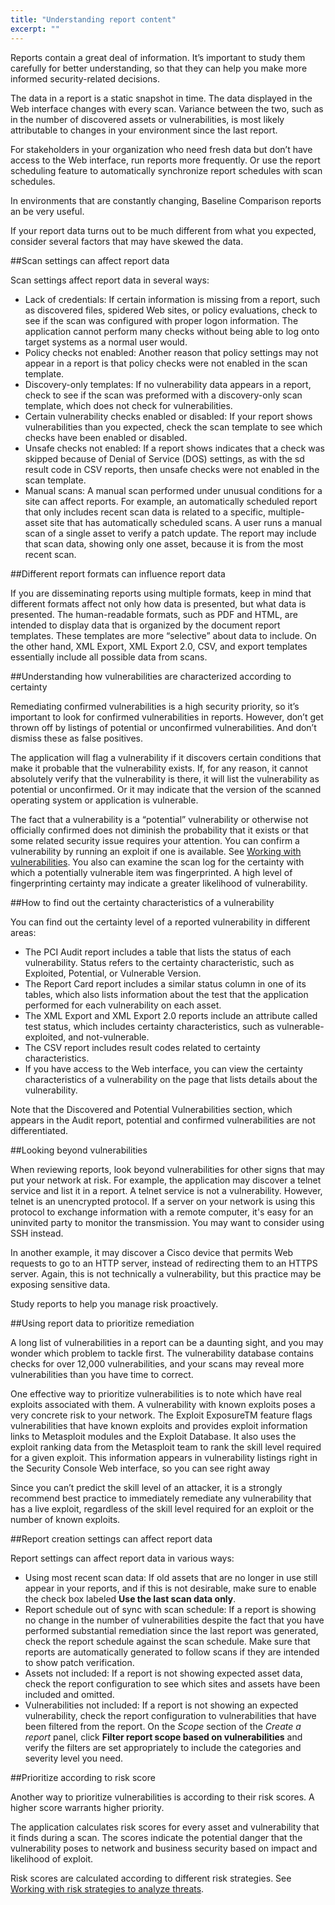 ```yaml
---
title: "Understanding report content"
excerpt: ""
---
```

Reports contain a great deal of information. It’s important to study them carefully for better understanding, so that they can help you make more informed security-related decisions.

The data in a report is a static snapshot in time. The data displayed in the Web interface changes with every scan. Variance between the two, such as in the number of discovered assets or vulnerabilities, is most likely attributable to changes in your environment since the last report.

For stakeholders in your organization who need fresh data but don’t have access to the Web interface, run reports more frequently. Or use the report scheduling feature to automatically synchronize report schedules with scan schedules.

In environments that are constantly changing, Baseline Comparison reports an be very useful.

If your report data turns out to be much different from what you expected, consider several factors that may have skewed the data.

##Scan settings can affect report data

Scan settings affect report data in several ways:

* Lack of credentials: If certain information is missing from a report, such as discovered files, spidered Web sites, or policy evaluations, check to see if the scan was configured with proper logon information. The application cannot perform many checks without being able to log onto target systems as a normal user would.
* Policy checks not enabled: Another reason that policy settings may not appear in a report is that policy checks were not enabled in the scan template.
* Discovery-only templates: If no vulnerability data appears in a report, check to see if the scan was preformed with a discovery-only scan template, which does not check for vulnerabilities.
* Certain vulnerability checks enabled or disabled: If your report shows vulnerabilities than you expected, check the scan template to see which checks have been enabled or disabled.
* Unsafe checks not enabled: If a report shows indicates that a check was skipped because of Denial of Service (DOS) settings, as with the sd result code in CSV reports, then unsafe checks were not enabled in the scan template.
* Manual scans: A manual scan performed under unusual conditions for a site can affect reports. For example, an automatically scheduled report that only includes recent scan data is related to a specific, multiple-asset site that has automatically scheduled scans. A user runs a manual scan of a single asset to verify a patch update. The report may include that scan data, showing only one asset, because it is from the most recent scan.

##Different report formats can influence report data

If you are disseminating reports using multiple formats, keep in mind that different formats affect not only how data is presented, but what data is presented. The human-readable formats, such as PDF and HTML, are intended to display data that is organized by the document report templates. These templates are more “selective” about data to include. On the other hand, XML Export, XML Export 2.0, CSV, and export templates essentially include all possible data from scans.

##Understanding how vulnerabilities are characterized according to certainty

Remediating confirmed vulnerabilities is a high security priority, so it’s important to look for confirmed vulnerabilities in reports. However, don’t get thrown off by listings of potential or unconfirmed vulnerabilities. And don’t dismiss these as false positives.

The application will flag a vulnerability if it discovers certain conditions that make it probable that the vulnerability exists. If, for any reason, it cannot absolutely verify that the vulnerability is there, it will list the vulnerability as potential or unconfirmed. Or it may indicate that the version of the scanned operating system or application is vulnerable.

The fact that a vulnerability is a “potential” vulnerability or otherwise not officially confirmed does not diminish the probability that it exists or that some related security issue requires your attention. You can confirm a vulnerability by running an exploit if one is available. See [Working with vulnerabilities](doc:working-with-vulnerabilities). You also can examine the scan log for the certainty with which a potentially vulnerable item was fingerprinted. A high level of fingerprinting certainty may indicate a greater likelihood of vulnerability.

##How to find out the certainty characteristics of a vulnerability

You can find out the certainty level of a reported vulnerability in different areas:

* The PCI Audit report includes a table that lists the status of each vulnerability. Status refers to the certainty characteristic, such as Exploited, Potential, or Vulnerable Version.
* The Report Card report includes a similar status column in one of its tables, which also lists information about the test that the application performed for each vulnerability on each asset.
* The XML Export and XML Export 2.0 reports include an attribute called test status, which includes certainty characteristics, such as vulnerable-exploited, and not-vulnerable.
* The CSV report includes result codes related to certainty characteristics.
* If you have access to the Web interface, you can view the certainty characteristics of a vulnerability on the page that lists details about the vulnerability.

Note that the Discovered and Potential Vulnerabilities section, which appears in the Audit report, potential and confirmed vulnerabilities are not differentiated.

##Looking beyond vulnerabilities

When reviewing reports, look beyond vulnerabilities for other signs that may put your network at risk. For example, the application may discover a telnet service and list it in a report. A telnet service is not a vulnerability. However, telnet is an unencrypted protocol. If a server on your network is using this protocol to exchange information with a remote computer, it's easy for an uninvited party to monitor the transmission. You may want to consider using SSH instead.

In another example, it may discover a Cisco device that permits Web requests to go to an HTTP server, instead of redirecting them to an HTTPS server. Again, this is not technically a vulnerability, but this practice may be exposing sensitive data.

Study reports to help you manage risk proactively.

##Using report data to prioritize remediation

A long list of vulnerabilities in a report can be a daunting sight, and you may wonder which problem to tackle first. The vulnerability database contains checks for over 12,000 vulnerabilities, and your scans may reveal more vulnerabilities than you have time to correct.

One effective way to prioritize vulnerabilities is to note which have real exploits associated with them. A vulnerability with known exploits poses a very concrete risk to your network. The Exploit ExposureTM feature flags vulnerabilities that have known exploits and provides exploit information links to Metasploit modules and the Exploit Database. It also uses the exploit ranking data from the Metasploit team to rank the skill level required for a given exploit. This information appears in vulnerability listings right in the Security Console Web interface, so you can see right away

Since you can’t predict the skill level of an attacker, it is a strongly recommend best practice to immediately remediate any vulnerability that has a live exploit, regardless of the skill level required for an exploit or the number of known exploits.

##Report creation settings can affect report data

Report settings can affect report data in various ways:

* Using most recent scan data: If old assets that are no longer in use still appear in your reports, and if this is not desirable, make sure to enable the check box labeled **Use the last scan data only**.
* Report schedule out of sync with scan schedule: If a report is showing no change in the number of vulnerabilities despite the fact that you have performed substantial remediation since the last report was generated, check the report schedule against the scan schedule. Make sure that reports are automatically generated to follow scans if they are intended to show patch verification.
* Assets not included: If a report is not showing expected asset data, check the report configuration to see which sites and assets have been included and omitted.
* Vulnerabilities not included: If a report is not showing an expected vulnerability, check the report configuration to vulnerabilities that have been filtered from the report. On the _Scope_ section of the _Create a report_ panel, click **Filter report scope based on vulnerabilities** and verify the filters are set appropriately to include the categories and severity level you need.

##Prioritize according to risk score

Another way to prioritize vulnerabilities is according to their risk scores. A higher score warrants higher priority.

The application calculates risk scores for every asset and vulnerability that it finds during a scan. The scores indicate the potential danger that the vulnerability poses to network and business security based on impact and likelihood of exploit.

Risk scores are calculated according to different risk strategies. See [Working with risk strategies to analyze threats](doc:working-with-risk-strategies-to-analyze-threats).